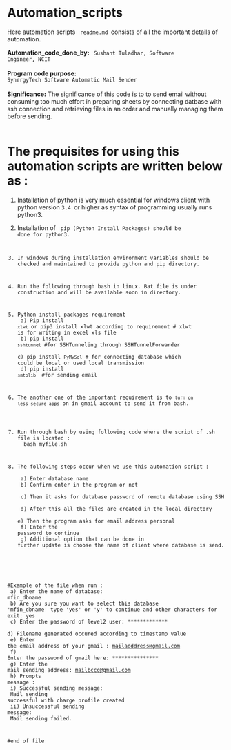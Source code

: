 # Automation_scripts

Here automation scripts <code> readme.md </code>consists of all the important details of automation. 

<b>Automation_code_done_by: </b><code> Sushant Tuladhar, Software Engineer, NCIT </code><br> <br>
<b>Program code purpose:</b><code> SynergyTech Software Automatic Mail Sender </code><br> <br>
<b>Significance:</b> The significance of this code is to to send email without consuming too much effort in preparing sheets by connecting datbase with ssh connection and retrieving files in an order and manually managing them before sending. <br> <br>

# The prequisites for using this automation scripts are written below as : 

1. Installation of python is very much essential for windows client with python version <code>3.4 </code>or higher as syntax of programming usually runs python3. 
2. Installation of <code> pip (Python Install Packages) should be done for python3. 
3. In windows during installation environment variables should be checked and maintained to provide python and pip directory. 
4. Run the following through bash in linux. Bat file is under construction and will be available soon in directory. 

5. Python install packages requirement <br>
a) Pip install <code>xlwt</code> or pip3 install xlwt according to requirement # xlwt is for writing in excel xls file <br>
b) pip install <code>sshtunnel</code>  #for SSHTunneling through SSHTunnelForwarder <br>
c) pip install <code>PyMySql</code> # for connecting database which could be local or used local transmission <br>
d) pip install <code>smtplib </code> #for sending email <br>

6. The another one of the important requirement is to <code>turn on less secure apps</code> on in gmail account to send it from bash. <br>
7. Run through bash by using following code where the script of .sh file is located :<br>
  <kbd> bash myfile.sh </kbd> <br>
  
8. The following steps occur when we use this automation script : <br>
a) Enter database name <br>
b) Confirm enter in the program or not <br>
c) Then it asks for database password of remote database using SSH <br>
d) After this all the files are created in the local directory <br>
e) Then the program asks for email address personal <br>
f) Enter the password to continue <br>
g) Additional option that can be done in further update is choose the name of client where database is send. <br>
 
 #Example of the file when run : <br>
 a) Enter the name of database: mfin_dbname <br>
 b) Are you sure you want to select this database 'mfin_dbname' type 'yes' or 'y' to continue and other characters for exit: yes <br>
 c) Enter the password of level2 user: ************* <br>
 d) Filename generated occured according to timestamp value <br>
 e) Enter the email address of your gmail : mailadddress@gmail.com<br>
 f) Enter the password of gmail here: *************** <br>
 g) Enter the mail_sending address: mailbccc@gmail.com <br>
 h) Prompts message : <br>
    i) Successful sending message: <br>
      Mail sending successful with charge profile created <br>
    ii) Unsuccessful sending message: <br>
      Mail sending failed. 
  
 #end of file
  
